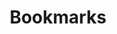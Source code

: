 ---
title: "Bookmarks"
alias:
  - "Bookmarks"
  - "bookmarks"
created: 2023-08-06T10:00:22+10:00
modified: 2023-09-09T20:07:38+10:00
tags:
- evergreen
- compendium
---